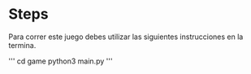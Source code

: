 # Steps

Para correr este juego debes utilizar las siguientes instrucciones en la termina.

'''
cd game
python3 main.py
'''